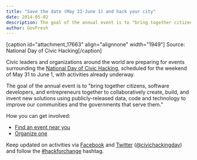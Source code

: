 ```yaml
---
title: "Save the date (May 31-June 1) and hack your city"
date: 2014-05-02
description: The goal of the annual event is to "bring together citizens, software developers, and entrepreneurs together to collaboratively create, build, and invent new solutions using publicly-released data, code and technology to improve our communities and the governments that serve them."
author: GovFresh
---
```


[caption id="attachment_17663" align="alignnone" width="1949"] Source: National Day of Civic Hacking[/caption]

Civic leaders and organizations around the world are preparing for events surrounding the <a href="http://hackforchange.org/">National Day of Civic Hacking</a>, scheduled for the weekend of May 31 to June 1, with activities already underway.

The goal of the annual event is to "bring together citizens, software developers, and entrepreneurs together to collaboratively create, build, and invent new solutions using publicly-released data, code and technology to improve our communities and the governments that serve them."

How you can get involved:

<ul>
	<li><a href="http://hackforchange.org/join-us/">Find an event near you</a></li>
	<li><a href="http://hackforchange.org/interest/">Organize one</a></li>
</ul>

Keep updated on activities via <a href="https://www.facebook.com/hackforchange">Facebook</a> and <a href="http://twitter.com/civichackingday">Twitter</a> (<a href="http://twitter.com/civichackingday">@civichackingday</a>) and follow the <a href="https://twitter.com/search?q=%23hackforchange&amp;src=typd">#hackforchange</a> hashtag.
